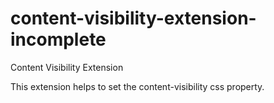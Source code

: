 # content-visibility-extension-incomplete
Content Visibility Extension 

This extension helps to set the content-visibility css property.
